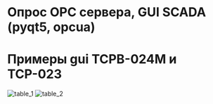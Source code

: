 # Опрос OPC сервера, GUI SCADA (pyqt5, opcua)

# Примеры gui ТСРВ-024М и ТСР-023
![table_1](https://github.com/user-attachments/assets/dcc385b9-9d27-4216-b77c-c45186846fcb)
![table_2](https://github.com/user-attachments/assets/a1f55281-6a94-4055-831a-07f15e64ffbe)
